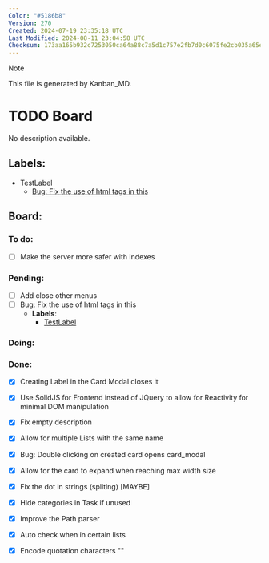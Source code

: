 ```yaml
---
Color: "#5186b8"
Version: 270
Created: 2024-07-19 23:35:18 UTC
Last Modified: 2024-08-11 23:04:58 UTC
Checksum: 173aa165b932c7253050ca64a88c7a5d1c757e2fb7d0c6075fe2cb035a65e256
---
```


> [!NOTE]  
> This file is generated by Kanban_MD.  

# TODO Board  
No description available.  

## Labels:  
- <span id="kanban_md-label-testlabel" data-counter="1" data-color="#d12929">TestLabel</span>  
  - [<span data-counter="1">Bug: Fix the use of html tags in this</span>](#user-content-kanban_md-task-bug:_fix_the_use_of_html_tags_in_this-1)  

## Board:  

### <span data-checked="false" data-counter="1">To do:</span>  
- [ ] <span id="kanban_md-task-make_the_server_more_safer_with_indexes-1" data-counter="1">Make the server more safer with indexes</span>  

### <span data-checked="false" data-counter="1">Pending:</span>  
- [ ] <span id="kanban_md-task-add_close_other_menus-1" data-counter="1">Add close other menus</span>  
- [ ] <span id="kanban_md-task-bug:_fix_the_use_of_html_tags_in_this-1" data-counter="1">Bug: Fix the use of html tags in this</span>  
  - **Labels**:  
    - [<span data-counter="1">TestLabel</span>](#user-content-kanban_md-label-testlabel)  

### <span data-checked="false" data-counter="1">Doing:</span>  

### <span data-checked="true" data-counter="1">Done:</span>  
- [x] <span id="kanban_md-task-creating_label_in_the_card_modal_closes_it-1" data-counter="1">Creating Label in the Card Modal closes it</span>  
- [x] <span id="kanban_md-task-use_solidjs_for_frontend_instead_of_jquery_to_allow_for_reactivity_for_minimal_dom_manipulation-1" data-counter="1">Use SolidJS for Frontend instead of JQuery to allow for Reactivity for minimal DOM manipulation</span>  
- [x] <span id="kanban_md-task-fix_empty_description-1" data-counter="1">Fix empty description</span>  
- [x] <span id="kanban_md-task-allow_for_multiple_lists_with_the_same_name-1" data-counter="1">Allow for multiple Lists with the same name</span>  
- [x] <span id="kanban_md-task-bug:_double_clicking_on_created_card_opens_card_modal-1" data-counter="1">Bug: Double clicking on created card opens card_modal</span>  
- [x] <span id="kanban_md-task-allow_for_the_card_to_expand_when_reaching_max_width_size-1" data-counter="1">Allow for the card to expand when reaching max width size</span>  
- [x] <span id="kanban_md-task-fix_the_dot_in_strings_(spliting)_[maybe]-1" data-counter="1">Fix the dot in strings (spliting) [MAYBE]</span>  
- [x] <span id="kanban_md-task-hide_categories_in_task_if_unused-1" data-counter="1">Hide categories in Task if unused</span>  
- [x] <span id="kanban_md-task-improve_the_path_parser-1" data-counter="1">Improve the Path parser</span>  
- [x] <span id="kanban_md-task-auto_check_when_in_certain_lists-1" data-counter="1">Auto check when in certain lists</span>  
- [x] <span id="kanban_md-task-encode_quotation_characters_&quot;&quot;-1" data-counter="1">Encode quotation characters ""</span>  


